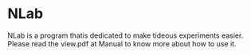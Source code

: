 # NLab

NLab is a program thatis dedicated to make tideous experiments easier.
Please read the view.pdf at Manual to know more about how to use it.
